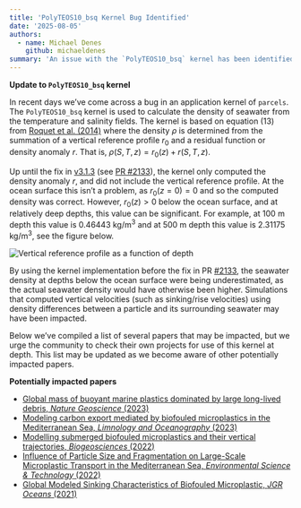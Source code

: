 ```yaml
---
title: 'PolyTEOS10_bsq Kernel Bug Identified'
date: '2025-08-05'
authors:
  - name: Michael Denes
    github: michaeldenes
summary: 'An issue with the `PolyTEOS10_bsq` kernel has been identified, where incorrect values of seawater density were being computed. In this post, we explain the issue and how it may impact your simulations.'
---
```


**Update to `PolyTEOS10_bsq` kernel**

In recent days we’ve come across a bug in an application kernel of `parcels`. The `PolyTEOS10_bsq` kernel is used to calculate the density of seawater from the temperature and salinity fields. The kernel is based on equation (13) from
[Roquet et al. (2014)](https://doi.org/10.1016/j.ocemod.2015.04.002) where the density $\rho$ is determined from the summation of a vertical reference profile $r_0$ and a residual function or density anomaly $r$. That is, $\rho(S,T,z) = r_0(z) + r(S,T,z)$.

Up until the fix in [v3.1.3](https://github.com/OceanParcels/Parcels/releases/tag/v3.1.3) (see [PR #2133](https://github.com/OceanParcels/Parcels/pull/2133)), the kernel only computed the density anomaly $r$, and did not include the vertical reference profile. At the ocean surface this isn’t a problem, as $r_0(z=0) = 0$ and so the computed density was correct. However, $r_0(z)>0$ below the ocean surface, and at relatively deep depths, this value can be significant. For example, at 100 m depth this value is 0.46443 kg/m$^3$ and at 500 m depth this value is 2.31175 kg/m$^3$, see the figure below.

![Vertical reference profile as a function of depth](/posts/polyteos10-kernel/depth_vs_r0.png)

By using the kernel implementation before the fix in PR [#2133](https://github.com/OceanParcels/Parcels/pull/2133), the seawater density at depths below the ocean surface were being underestimated, as the actual seawater density would have otherwise been higher. Simulations that computed vertical velocities (such as sinking/rise velocities) using density differences between a particle and its surrounding seawater may have been impacted.

Below we’ve compiled a list of several papers that may be impacted, but we urge the community to check their own projects for use of this kernel at depth. This list may be updated as we become aware of other potentially impacted papers.

**Potentially impacted papers**

- [Global mass of buoyant marine plastics dominated by large long-lived debris, _Nature Geoscience_ (2023)](https://doi.org/10.1038/s41561-023-01216-0)
- [Modeling carbon export mediated by biofouled microplastics in the Mediterranean Sea, _Limnology and Oceanography_ (2023)](https://doi.org/10.1002/lno.12330)
- [Modelling submerged biofouled microplastics and their vertical trajectories, _Biogeosciences_ (2022)](https://doi.org/10.5194/bg-19-2211-2022)
- [Influence of Particle Size and Fragmentation on Large-Scale Microplastic Transport in the Mediterranean Sea, _Environmental Science & Technology_ (2022)](https://doi.org/10.1021/acs.est.2c03363)
- [Global Modeled Sinking Characteristics of Biofouled Microplastic, _JGR Oceans_ (2021)](https://doi.org/10.1029/2020JC017098)
